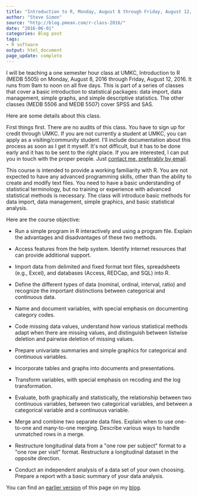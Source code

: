 ```yaml
---
title: "Introduction to R, Monday, August 8 through Friday, August 12, 2016"
author: "Steve Simon"
source: "http://blog.pmean.com/r-class-2016/"
date: "2016-06-01"
categories: Blog post
tags:
- R software
output: html_document
page_update: complete
---
```


I will be teaching a one semester hour class at UMKC, Introduction to R (MEDB 5505) on Monday, August 8, 2016 through Friday, August 12, 2016. It runs from 9am to noon on all five days. This is part of a series of classes that cover a basic introduction to statistical packages: data import, data management, simple graphs, and simple descriptive statistics. The other classes (MEDB 5506 and MEDB 5507) cover SPSS and SAS.

Here are some details about this class.

<!---More--->

First things first. There are no audits of this class. You have to sign up for credit through UMKC. If you are not currently a student at UMKC, you can apply as a visiting/community student. I'll include documentation about this process as soon as I get it myself. It's not difficult, but it has to be done early and it has to be sent to the right place. If you are interested, I can put you in touch with the proper people. Just [contact me, preferably by email](http://www.pmean.com/contact.html).

This course is intended to provide a working familiarity with R. You are not expected to have any advanced programming skills, other than the ability to create and modify text files. You need to have a basic understanding of statistical terminology, but no training or experience with advanced statistical methods is necessary. The class will introduce basic methods for data import, data management, simple graphics, and basic statistical analysis.

Here are the course objective:

- Run a simple program in R interactively and using a program file. Explain the advantages and disadvantages of these two methods.

- Access features from the help system. Identify internet resources that can provide additional support.

- Import data from delimited and fixed format text files, spreadsheets (e.g., Excel), and databases (Access, REDCap, and SQL) into R.

- Define the different types of data (nominal, ordinal, interval, ratio) and recognize the important distinctions between categorical and continuous data.

- Name and document variables, with special emphasis on documenting category codes.

- Code missing data values, understand how various statistical methods adapt when there are missing values, and distinguish between listwise deletion and pairwise deletion of missing values.

- Prepare univariate summaries and simple graphics for categorical and continuous variables.

- Incorporate tables and graphs into documents and presentations.

- Transform variables, with special emphasis on recoding and the log transformation.

- Evaluate, both graphically and statistically, the relationship between two continuous variables, between two categorical variables, and between a categorical variable and a continuous variable.

- Merge and combine two separate data files. Explain when to use one-to-one and many-to-one merging. Describe various ways to handle unmatched rows in a merge.

- Restructure longitudinal data from a "one row per subject" format to a "one row per visit" format. Restructure a longitudinal dataset in the opposite direction.

- Conduct an independent analysis of a data set of your own choosing. Prepare a report with a basic summary of your data analysis.

You can find an [earlier version][sim1] of this page on my [blog][sim2].

[sim1]: http://blog.pmean.com/r-class-2016/
[sim2]: http://blog.pmean.com
